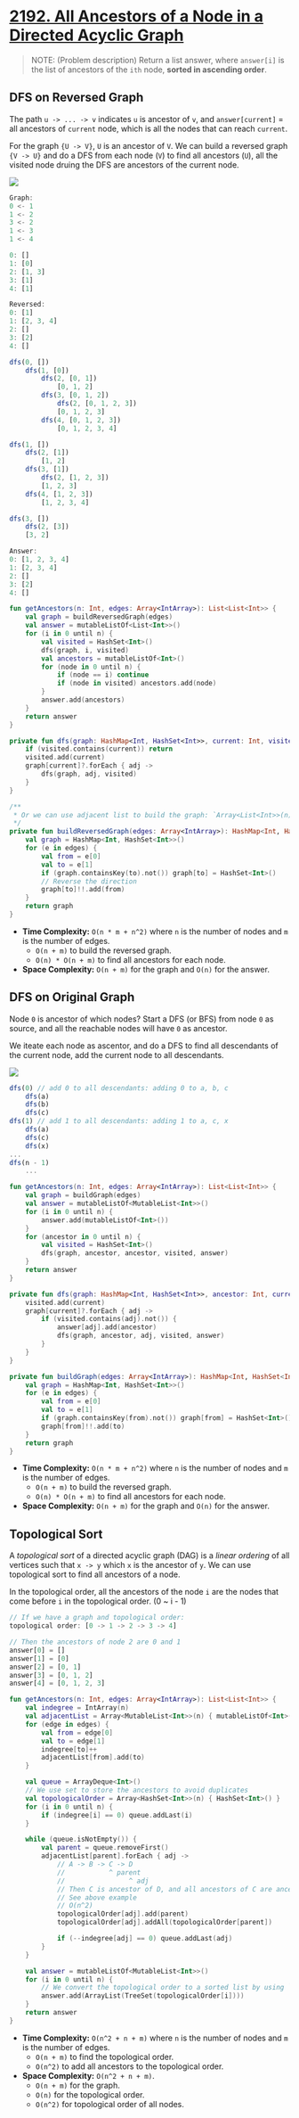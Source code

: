 # [2192. All Ancestors of a Node in a Directed Acyclic Graph](https://leetcode.com/problems/all-ancestors-of-a-node-in-a-directed-acyclic-graph/description/)

> NOTE: (Problem description) Return a list answer, where `answer[i]` is the list of ancestors of the `ith` node, **sorted in ascending order**.

## DFS on Reversed Graph
The path `u -> ... -> v` indicates `u` is ancestor of `v`, and `answer[current]` = all ancestors of `current` node, which is all the nodes that can reach `current`.

For the graph `{U -> V}`, `U` is an ancestor of `V`. We can build a reversed graph `{V -> U}` and do a DFS from each node (`V`) to find all ancestors (`U`), all the visited node druing the DFS are ancestors of the current node.

![](../media/2192.all-ancestors-of-a-node-in-a-directed-acyclic-graph-1.png)

```js
Graph:
0 <- 1
1 <- 2
3 <- 2
1 <- 3
1 <- 4

0: []
1: [0]
2: [1, 3]
3: [1]
4: [1]

Reversed:
0: [1]
1: [2, 3, 4]
2: []
3: [2]
4: []

dfs(0, [])
    dfs(1, [0])
        dfs(2, [0, 1])
            [0, 1, 2]
        dfs(3, [0, 1, 2])
            dfs(2, [0, 1, 2, 3])
            [0, 1, 2, 3]
        dfs(4, [0, 1, 2, 3])
            [0, 1, 2, 3, 4]

dfs(1, [])
    dfs(2, [1])
        [1, 2]
    dfs(3, [1])
        dfs(2, [1, 2, 3])
        [1, 2, 3]
    dfs(4, [1, 2, 3])
        [1, 2, 3, 4]

dfs(3, [])
    dfs(2, [3])
    [3, 2]

Answer:
0: [1, 2, 3, 4]
1: [2, 3, 4]
2: []
3: [2]
4: []
```

```kotlin
fun getAncestors(n: Int, edges: Array<IntArray>): List<List<Int>> {
    val graph = buildReversedGraph(edges)
    val answer = mutableListOf<List<Int>>()
    for (i in 0 until n) {
        val visited = HashSet<Int>()
        dfs(graph, i, visited)
        val ancestors = mutableListOf<Int>()
        for (node in 0 until n) {
            if (node == i) continue
            if (node in visited) ancestors.add(node)
        }
        answer.add(ancestors)
    }
    return answer
}

private fun dfs(graph: HashMap<Int, HashSet<Int>>, current: Int, visited: HashSet<Int>) {
    if (visited.contains(current)) return
    visited.add(current)
    graph[current]?.forEach { adj -> 
        dfs(graph, adj, visited)
    }
}

/**
 * Or we can use adjacent list to build the graph: `Array<List<Int>>(n)`
 */
private fun buildReversedGraph(edges: Array<IntArray>): HashMap<Int, HashSet<Int>> {
    val graph = HashMap<Int, HashSet<Int>>()
    for (e in edges) {
        val from = e[0]
        val to = e[1]
        if (graph.containsKey(to).not()) graph[to] = HashSet<Int>()
        // Reverse the direction
        graph[to]!!.add(from)
    }
    return graph
}
```

* **Time Complexity:** `O(n * m + n^2)` where `n` is the number of nodes and `m` is the number of edges.
    * `O(n + m)` to build the reversed graph.
    * `O(n) * O(n + m)` to find all ancestors for each node.
* **Space Complexity:** `O(n + m)` for the graph and `O(n)` for the answer.

## DFS on Original Graph
Node `0` is ancestor of which nodes? Start a DFS (or BFS) from node `0` as source, and all the reachable nodes will have `0` as ancestor.


We iteate each node as ascentor, and do a DFS to find all descendants of the current node, add the current node to all descendants.

![](../media/2192.all-ancestors-of-a-node-in-a-directed-acyclic-graph-2.png)

```js
dfs(0) // add 0 to all descendants: adding 0 to a, b, c
    dfs(a)
    dfs(b)
    dfs(c)
dfs(1) // add 1 to all descendants: adding 1 to a, c, x
    dfs(a)
    dfs(c)
    dfs(x)
...
dfs(n - 1)
    ...
```

```kotlin
fun getAncestors(n: Int, edges: Array<IntArray>): List<List<Int>> {
    val graph = buildGraph(edges)
    val answer = mutableListOf<MutableList<Int>>()
    for (i in 0 until n) {
        answer.add(mutableListOf<Int>())
    }
    for (ancestor in 0 until n) {
        val visited = HashSet<Int>()
        dfs(graph, ancestor, ancestor, visited, answer)
    }
    return answer
}

private fun dfs(graph: HashMap<Int, HashSet<Int>>, ancestor: Int, current: Int, visited: HashSet<Int>, answer: MutableList<MutableList<Int>>) {
    visited.add(current)
    graph[current]?.forEach { adj -> 
        if (visited.contains(adj).not()) {
            answer[adj].add(ancestor)
            dfs(graph, ancestor, adj, visited, answer)
        }
    }
}

private fun buildGraph(edges: Array<IntArray>): HashMap<Int, HashSet<Int>> {
    val graph = HashMap<Int, HashSet<Int>>()
    for (e in edges) {
        val from = e[0]
        val to = e[1]
        if (graph.containsKey(from).not()) graph[from] = HashSet<Int>()
        graph[from]!!.add(to)
    }
    return graph
}
```

* **Time Complexity:** `O(n * m + n^2)` where `n` is the number of nodes and `m` is the number of edges.
    * `O(n + m)` to build the reversed graph.
    * `O(n) * O(n + m)` to find all ancestors for each node.
* **Space Complexity:** `O(n + m)` for the graph and `O(n)` for the answer.

## Topological Sort
A *topological sort* of a directed acyclic graph (DAG) is a *linear ordering* of all vertices such that `x -> y` which `x` is the ancestor of `y`. We can use topological sort to find all ancestors of a node.

In the topological order, all the ancestors of the node `i` are the nodes that come before `i` in the topological order. (0 ~ i - 1)

```js
// If we have a graph and topological order:
topological order: [0 -> 1 -> 2 -> 3 -> 4]

// Then the ancestors of node 2 are 0 and 1
answer[0] = []
answer[1] = [0]
answer[2] = [0, 1]
answer[3] = [0, 1, 2]
answer[4] = [0, 1, 2, 3]
```

```kotlin
fun getAncestors(n: Int, edges: Array<IntArray>): List<List<Int>> {
    val indegree = IntArray(n)
    val adjacentList = Array<MutableList<Int>>(n) { mutableListOf<Int>() }
    for (edge in edges) {
        val from = edge[0]
        val to = edge[1]
        indegree[to]++
        adjacentList[from].add(to)
    }

    val queue = ArrayDeque<Int>()
    // We use set to store the ancestors to avoid duplicates
    val topologicalOrder = Array<HashSet<Int>>(n) { HashSet<Int>() }
    for (i in 0 until n) {
        if (indegree[i] == 0) queue.addLast(i)
    }

    while (queue.isNotEmpty()) {
        val parent = queue.removeFirst()
        adjacentList[parent].forEach { adj ->
            // A -> B -> C -> D
            //           ^ parent
            //                ^ adj
            // Then C is ancestor of D, and all ancestors of C are ancestors of D
            // See above example
            // O(n^2)
            topologicalOrder[adj].add(parent)
            topologicalOrder[adj].addAll(topologicalOrder[parent])

            if (--indegree[adj] == 0) queue.addLast(adj)
        }
    }

    val answer = mutableListOf<MutableList<Int>>()
    for (i in 0 until n) {
        // We convert the topological order to a sorted list by using `TreeSet`
        answer.add(ArrayList(TreeSet(topologicalOrder[i])))
    }
    return answer
}
```
* **Time Complexity:** `O(n^2 + n + m)` where `n` is the number of nodes and `m` is the number of edges.
    * `O(n + m)` to find the topological order.
    * `O(n^2)` to add all ancestors to the topological order.
* **Space Complexity:** `O(n^2 + n + m)`.
    * `O(n + m)` for the graph.
    * `O(n)` for the topological order.
    * `O(n^2)` for topological order of all nodes.